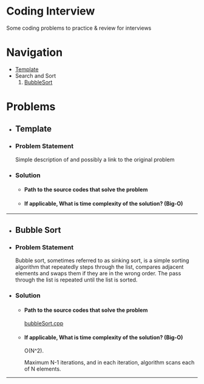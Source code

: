 # Coding Interview
Some coding problems to practice & review for interviews

# Navigation
- [Template](#template)
- Search and Sort
  1. [BubbleSort](#bubble-sort)

# Problems

- ## Template

- ### Problem Statement
    Simple description of and possibly a link to the original problem

- ### Solution

  - #### Path to the source codes that solve the problem

  - #### If applicable, What is time complexity of the solution? (Big-O)
  
---
  
- ## Bubble Sort

- ### Problem Statement
    Bubble sort, sometimes referred to as sinking sort, is a simple sorting algorithm that repeatedly steps through the list, compares adjacent elements and swaps them if they are in the wrong order. 
The pass through the list is repeated until the list is sorted.

- ### Solution

  - #### Path to the source codes that solve the problem
  
    [bubbleSort.cpp](./SearchSort/bubbleSort/bubbleSort.cpp)

  - #### If applicable, What is time complexity of the solution? (Big-O)
  
    O(N^2).

    Maximum N-1 iterations, and in each iteration, algorithm scans each of N elements.

---

